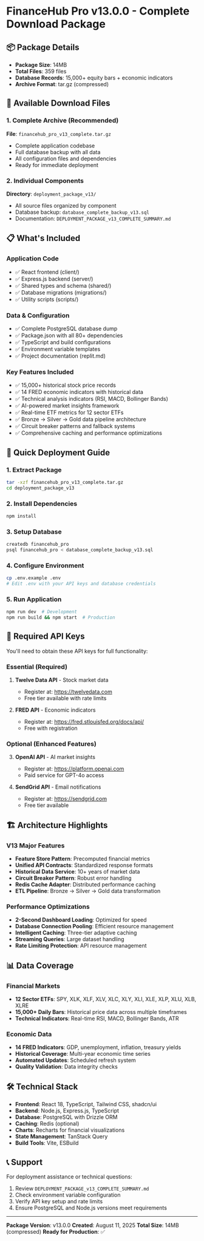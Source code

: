 # FinanceHub Pro v13.0.0 - Complete Download Package

## 📦 Package Details
- **Package Size**: 14MB
- **Total Files**: 359 files
- **Database Records**: 15,000+ equity bars + economic indicators
- **Archive Format**: tar.gz (compressed)

## 🔽 Available Download Files

### 1. Complete Archive (Recommended)
**File**: `financehub_pro_v13_complete.tar.gz`
- Complete application codebase
- Full database backup with all data
- All configuration files and dependencies
- Ready for immediate deployment

### 2. Individual Components
**Directory**: `deployment_package_v13/`
- All source files organized by component
- Database backup: `database_complete_backup_v13.sql`
- Documentation: `DEPLOYMENT_PACKAGE_v13_COMPLETE_SUMMARY.md`

## 📋 What's Included

### Application Code
- ✅ React frontend (client/)
- ✅ Express.js backend (server/)
- ✅ Shared types and schema (shared/)
- ✅ Database migrations (migrations/)
- ✅ Utility scripts (scripts/)

### Data & Configuration
- ✅ Complete PostgreSQL database dump
- ✅ Package.json with all 80+ dependencies
- ✅ TypeScript and build configurations
- ✅ Environment variable templates
- ✅ Project documentation (replit.md)

### Key Features Included
- ✅ 15,000+ historical stock price records
- ✅ 14 FRED economic indicators with historical data
- ✅ Technical analysis indicators (RSI, MACD, Bollinger Bands)
- ✅ AI-powered market insights framework
- ✅ Real-time ETF metrics for 12 sector ETFs
- ✅ Bronze → Silver → Gold data pipeline architecture
- ✅ Circuit breaker patterns and fallback systems
- ✅ Comprehensive caching and performance optimizations

## 🚀 Quick Deployment Guide

### 1. Extract Package
```bash
tar -xzf financehub_pro_v13_complete.tar.gz
cd deployment_package_v13
```

### 2. Install Dependencies
```bash
npm install
```

### 3. Setup Database
```bash
createdb financehub_pro
psql financehub_pro < database_complete_backup_v13.sql
```

### 4. Configure Environment
```bash
cp .env.example .env
# Edit .env with your API keys and database credentials
```

### 5. Run Application
```bash
npm run dev  # Development
npm run build && npm start  # Production
```

## 🔑 Required API Keys

You'll need to obtain these API keys for full functionality:

### Essential (Required)
1. **Twelve Data API** - Stock market data
   - Register at: https://twelvedata.com
   - Free tier available with rate limits

2. **FRED API** - Economic indicators  
   - Register at: https://fred.stlouisfed.org/docs/api/
   - Free with registration

### Optional (Enhanced Features)
3. **OpenAI API** - AI market insights
   - Register at: https://platform.openai.com
   - Paid service for GPT-4o access

4. **SendGrid API** - Email notifications
   - Register at: https://sendgrid.com
   - Free tier available

## 🏗️ Architecture Highlights

### V13 Major Features
- **Feature Store Pattern**: Precomputed financial metrics
- **Unified API Contracts**: Standardized response formats
- **Historical Data Service**: 10+ years of market data
- **Circuit Breaker Pattern**: Robust error handling
- **Redis Cache Adapter**: Distributed performance caching
- **ETL Pipeline**: Bronze → Silver → Gold data transformation

### Performance Optimizations
- **2-Second Dashboard Loading**: Optimized for speed
- **Database Connection Pooling**: Efficient resource management
- **Intelligent Caching**: Three-tier adaptive caching
- **Streaming Queries**: Large dataset handling
- **Rate Limiting Protection**: API resource management

## 📊 Data Coverage

### Financial Markets
- **12 Sector ETFs**: SPY, XLK, XLF, XLV, XLC, XLY, XLI, XLE, XLP, XLU, XLB, XLRE
- **15,000+ Daily Bars**: Historical price data across multiple timeframes
- **Technical Indicators**: Real-time RSI, MACD, Bollinger Bands, ATR

### Economic Data
- **14 FRED Indicators**: GDP, unemployment, inflation, treasury yields
- **Historical Coverage**: Multi-year economic time series
- **Automated Updates**: Scheduled refresh system
- **Quality Validation**: Data integrity checks

## 🛠️ Technical Stack

- **Frontend**: React 18, TypeScript, Tailwind CSS, shadcn/ui
- **Backend**: Node.js, Express.js, TypeScript  
- **Database**: PostgreSQL with Drizzle ORM
- **Caching**: Redis (optional)
- **Charts**: Recharts for financial visualizations
- **State Management**: TanStack Query
- **Build Tools**: Vite, ESBuild

## 📞 Support

For deployment assistance or technical questions:
1. Review `DEPLOYMENT_PACKAGE_v13_COMPLETE_SUMMARY.md`
2. Check environment variable configuration
3. Verify API key setup and rate limits
4. Ensure PostgreSQL and Node.js versions meet requirements

---

**Package Version**: v13.0.0
**Created**: August 11, 2025
**Total Size**: 14MB (compressed)
**Ready for Production**: ✅